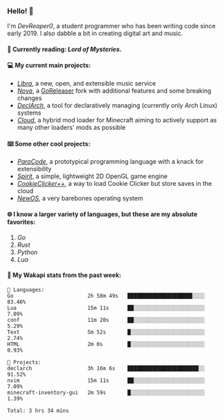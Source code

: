 ### Hello! 👋

I'm _DevReaper0_, a student programmer who has been writing code since early 2019. I also dabble a bit in creating digital art and music.

#### 📖 Currently reading: *Lord of Mysteries*.

#### 💻 My current main projects:

-   _[Libra](https://github.com/LibraMusic)_, a new, open, and extensible music service
-   _[Nova](https://github.com/LibraMusic/Nova)_, a [GoReleaser](https://github.com/goreleaser/goreleaser) fork with additional features and some breaking changes
-   _[DeclArch](https://github.com/DevReaper0/declarch)_, a tool for declaratively managing (currently only Arch Linux) systems
-   _[Cloud](https://github.com/CloudLoaderMC/CloudLoader)_, a hybrid mod loader for Minecraft aiming to actively support as many other loaders' mods as possible

#### ⌨️ Some other cool projects:

-   _[ParaCode](https://github.com/ParaCodeLang/ParaCode)_, a prototypical programming language with a knack for extensibility
-   _[Spirit](https://gitlab.com/DevReaper0/SpiritEngine)_, a simple, lightweight 2D OpenGL game engine
-   _[CookieClicker++](https://github.com/DevReaper0/CookieClickerPlusPlus)_, a way to load Cookie Clicker but store saves in the cloud
-   _[NewOS](https://github.com/DevReaper0/NewOS)_, a very barebones operating system

#### 🌐 I know a larger variety of languages, but these are my absolute favorites:

1. _Go_
2. _Rust_
3. _Python_
4. _Lua_

#### 📡 My Wakapi stats from the past week:

```text
💾 Languages:
Go                        2h 58m 49s   █████████████████████░░░░  83.46%
Lua                       15m 11s      ██░░░░░░░░░░░░░░░░░░░░░░░  7.09%
conf                      11m 20s      ██░░░░░░░░░░░░░░░░░░░░░░░  5.29%
Text                      5m 52s       █░░░░░░░░░░░░░░░░░░░░░░░░  2.74%
HTML                      2m 0s        █░░░░░░░░░░░░░░░░░░░░░░░░  0.93%

💼 Projects:
declarch                  3h 16m 6s    ███████████████████████░░  91.52%
nvim                      15m 11s      ██░░░░░░░░░░░░░░░░░░░░░░░  7.09%
minecraft-inventory-gui   2m 59s       █░░░░░░░░░░░░░░░░░░░░░░░░  1.39%

Total: 3 hrs 34 mins
```
